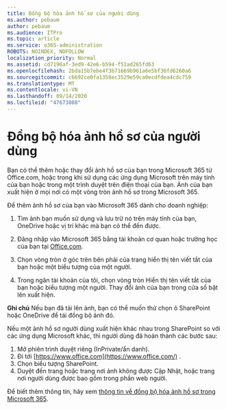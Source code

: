 ```yaml
---
title: Đồng bộ hóa ảnh hồ sơ của người dùng
ms.author: pebaum
author: pebaum
ms.audience: ITPro
ms.topic: article
ms.service: o365-administration
ROBOTS: NOINDEX, NOFOLLOW
localization_priority: Normal
ms.assetid: cd7196af-3ed9-42e6-b594-f51ad265fd63
ms.openlocfilehash: 2bda15b7ebe4f3b71669b961a6e5bf36fd6260a6
ms.sourcegitcommit: c6692ce0fa1358ec3529e59ca0ecdfdea4cdc759
ms.translationtype: MT
ms.contentlocale: vi-VN
ms.lasthandoff: 09/14/2020
ms.locfileid: "47673808"
---
```

# <a name="sync-a-users-profile-picture"></a>Đồng bộ hóa ảnh hồ sơ của người dùng

Bạn có thể thêm hoặc thay đổi ảnh hồ sơ của bạn trong Microsoft 365 từ Office.com, hoặc trong khi sử dụng các ứng dụng Microsoft trên máy tính của bạn hoặc trong một trình duyệt trên điện thoại của bạn. Ảnh của bạn xuất hiện ở mọi nơi có một vòng tròn ảnh hồ sơ trong Microsoft 365.

Để thêm ảnh hồ sơ của bạn vào Microsoft 365 dành cho doanh nghiệp:

1. Tìm ảnh bạn muốn sử dụng và lưu trữ nó trên máy tính của bạn, OneDrive hoặc vị trí khác mà bạn có thể đến được.

2. Đăng nhập vào Microsoft 365 bằng tài khoản cơ quan hoặc trường học của bạn tại [Office.com](https://www.office.com).

3. Chọn vòng tròn ở góc trên bên phải của trang hiển thị tên viết tắt của bạn hoặc một biểu tượng của một người.

4. Trong ngăn tài khoản của tôi, chọn vòng tròn Hiển thị tên viết tắt của bạn hoặc biểu tượng một người. Thay đổi ảnh của bạn trong cửa sổ bật lên xuất hiện.

**Ghi chú** Nếu bạn đã tải lên ảnh, bạn có thể muốn thử chọn ô SharePoint hoặc OneDrive để tái đồng bộ ảnh đó.

Nếu một ảnh hồ sơ người dùng xuất hiện khác nhau trong SharePoint so với các ứng dụng Microsoft khác, thì người dùng đã hoàn thành các bước sau:

1. Mở phiên trình duyệt riêng (InPrivate/ẩn danh).
2. Đi tới [https://www.office.com](https://www.office.com/) .
3. Chọn biểu tượng SharePoint.
4. Duyệt đến trang hoặc trang nơi ảnh không được Cập Nhật, hoặc trang nơi người dùng được bao gồm trong phần web người.

Để biết thêm thông tin, hãy xem [thông tin về đồng bộ hóa ảnh hồ sơ trong Microsoft 365](https://support.office.com/article/information-about-profile-picture-synchronization-in-office-365-20594d76-d054-4af4-a660-401133e3d48a).

